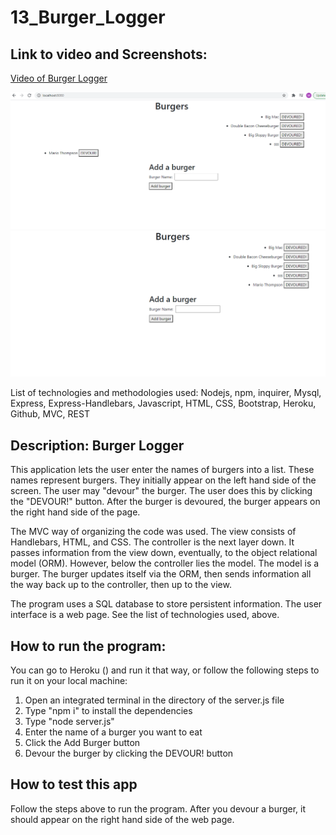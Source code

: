 # 13_Burger_Logger

## Link to video and Screenshots:
[Video of Burger Logger](https://drive.google.com/file/d/1gQuUGL_2onv9lux4NmtJIGLdDEPiNrlb/view?usp=sharing)

![Before Burger Being Devoured](https://github.com/MarioThompson0010/13_Burger_Logger/blob/main/screenshots/screenshot1.PNG)
![After Burger Being Devoured](https://github.com/MarioThompson0010/13_Burger_Logger/blob/main/screenshots/afterBeingDevoured.PNG)

List of technologies and methodologies used: Nodejs, npm, inquirer, Mysql, Express, Express-Handlebars, Javascript,    HTML, CSS, Bootstrap, Heroku, Github, MVC, REST

## Description: Burger Logger

This application lets the user enter the names of burgers into a list.  These names represent burgers.  They initially appear on the left hand side of the screen.  The user may "devour" the burger.  The user does this by clicking the "DEVOUR!" button.  After the burger is devoured, the burger appears on the right hand side of the page.

The MVC way of organizing the code was used.  The view consists of Handlebars, HTML, and CSS.  The controller is the next layer down.  It passes information from the view down, eventually, to the object relational model (ORM). However, below the controller lies the model.  The model is a burger.  The burger updates itself via the ORM, then sends information all the way back up to the controller, then up to the view.

The program uses a SQL database to store persistent information.  The user interface is a web page.  See the list of technologies used, above.

## How to run the program:

You can go to Heroku () and run it that way, or follow the following steps to run it on your local machine:

1) Open an integrated terminal in the directory of the server.js file
2) Type "npm i" to install the dependencies
3) Type "node server.js"
4) Enter the name of a burger you want to eat
5) Click the Add Burger button
6) Devour the burger by clicking the DEVOUR! button

## How to test this app

Follow the steps above to run the program.  After you devour a burger, it should appear on the right hand side of the web page.

